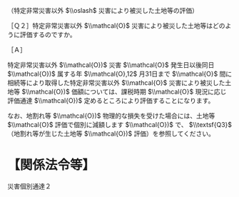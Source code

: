 （特定非常災害以外 $\\oslash$ 災害により被災した土地等の評価）

［Ｑ２］特定非常災害以外 $\\mathcal{O}$ 災害により被災した土地等はどのように評価するのですか。

［Ａ］

特定非常災害以外 $\\mathcal{O})$ 災害 $\\mathcal{O}$ 発生日以後同日 $\\mathcal{O})$ 属する年 $\\mathcal{O},12$ 月31日まで $\\mathcal{O}$ 間に相続等により取得した特定非常災害以外 $\\mathcal{O}$ 災害により被災した土地等 $\\mathcal{O})$ 価額については、課税時期 $\\mathcal{O}$ 現況に応じ評価通達 $\\mathcal{O})$ 定めるところにより評価することになります。

なお、地割れ等 $\\mathcal{O})$ 物理的な損失を受けた場合には、土地等 $\\mathcal{O}$ 評価で個別に減額します $\\mathcal{O})$ で、 $\\textsf{Q3}$ （地割れ等が生じた土地等 $\\mathcal{O})$ 評価）を参照してください。

# 【関係法令等】

災害個別通達２